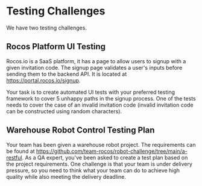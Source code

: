 # Testing Challenges
We have two testing challenges.

## Rocos Platform UI Testing
Rocos.io is a SaaS platform, it has a page to allow users to signup with a given invitation code. The signup page validates a user's inputs before sending them to the backend API. It is located at https://portal.rocos.io/signup. 

Your task is to create automated UI tests with your preferred testing framework to cover 5 unhappy paths in the signup process. One of the tests needs to cover the case of an invalid invitation code (invalid invitation code can be constructed using random characters).

## Warehouse Robot Control Testing Plan
Your team has been given a warehouse robot project. The requirements can be found at https://github.com/team-rocos/robot-challenge/tree/main/a-restful. As a QA expert, you've been asked to create a test plan based on the project requirements. One challenge is that your team is under delivery pressure, so you need to think what your team can do to achieve high quality while also meeting the delivery deadline.
